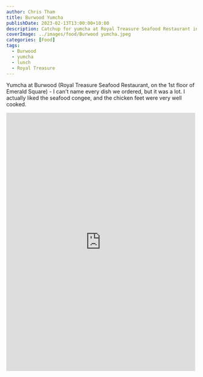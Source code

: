 ```yaml
---
author: Chris Tham
title: Burwood Yumcha
publishDate: 2023-02-13T13:00:00+10:00
description: Catchup for yumcha at Royal Treasure Seafood Restaurant in Burwood
coverImage: ../images/food/Burwood yumcha.jpeg
categories: [Food]
tags:
  - Burwood
  - yumcha
  - lunch
  - Royal Treasure
---
```


Yumcha at Burwood (Royal Treasure Seafood Restaurant, on the 1st floor of Emerald Square) - I can't name every dish we ordered, but it was a lot. I actually liked the seafood congee, and the chicken feet were very well cooked.

<iframe src="https://www.facebook.com/plugins/post.php?href=https%3A%2F%2Fwww.facebook.com%2Fchris1.tham%2Fposts%2Fpfbid02cvVzE4EbhcHqCrbNnbfrY7PyBk8LjAtdmA18GDCJoQHbyc9NxDvztk83Q4sY6VNUl&show_text=true&width=500" width="500" height="684" style="border:none;overflow:hidden" scrolling="no" frameborder="0" allowfullscreen="true" allow="autoplay; clipboard-write; encrypted-media; picture-in-picture; web-share"></iframe>
